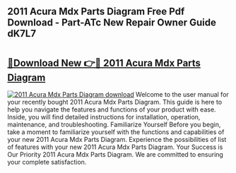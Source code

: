 ## 2011 Acura Mdx Parts Diagram Free Pdf Download - Part-ATc New Repair Owner Guide dK7L7

# <h2><a href="http://dfmzdj.blite.top/?on=2011+Acura+Mdx+Parts+Diagram">🔗Download New 👉🔴 2011 Acura Mdx Parts Diagram</a></h2>

[![2011 Acura Mdx Parts Diagram download](https://i.imgur.com/lujVjoI.png)](http://dfmzdj.blite.top/?on=2011+Acura+Mdx+Parts+Diagram)
Welcome to the user manual for your recently bought 2011 Acura Mdx Parts Diagram. This guide is here to help you navigate the features and functions of your product with ease. Inside, you will find detailed instructions for installation, operation, maintenance, and troubleshooting. Familiarize Yourself Before you begin, take a moment to familiarize yourself with the functions and capabilities of your new 2011 Acura Mdx Parts Diagram. Experience the possibilities of list of features with your new 2011 Acura Mdx Parts Diagram. Your Success is Our Priority 2011 Acura Mdx Parts Diagram. We are committed to ensuring your complete satisfaction.

